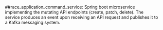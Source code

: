 ##race_application_command_service:
Spring boot microservice implementing the mutating API endpoints (create, patch, delete). The service produces an event upon receiving an API request and publishes it to a Kafka messaging system.